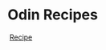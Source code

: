 <html>
  <body> 
<h1>Odin Recipes </h1>
    <img src"images.jpg">
<a href ="https://github.com/Mortal5631/recipes.git"> Recipe</a>
<img scr="images.jpeg">
  </body>
  </html>
